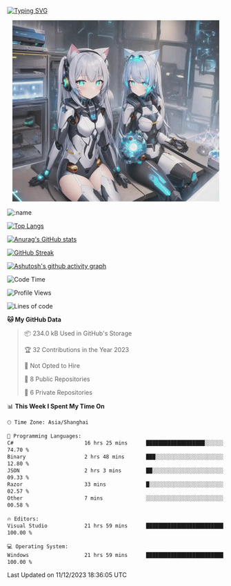 [![Typing SVG](https://readme-typing-svg.demolab.com?font=Fira+Code&pause=1000&color=F78FDE&width=435&lines=%E6%AC%A2%E8%BF%8E%E5%A4%A7%E4%BD%AC%E6%9D%A5%E8%AE%BF0v0)](https://git.io/typing-svg)


<p align="center">
  <a href="https://github.com/qq583044063qq"><img src="banner.png" alt="qq583044063qq Banner"></a>
</p>



![:name](https://count.getloli.com/get/@hk416?theme=rule34)

[![Top Langs](https://github-readme-stats.vercel.app/api/top-langs/?username=qq583044063qq&locale=cn&hide=javascript,html,css&theme=tokyonight)](https://github.com/anuraghazra/github-readme-stats)

[![Anurag's GitHub stats](https://github-readme-stats.vercel.app/api?username=qq583044063qq&count_private=true&show_icons=true&locale=cn&theme=tokyonight)](https://github.com/anuraghazra/github-readme-stats)

[![GitHub Streak](https://streak-stats.demolab.com/?user=qq583044063qq&locale=zh_Hans&theme=tokyonight)](https://git.io/streak-stats)

[![Ashutosh's github activity graph](https://github-readme-activity-graph.vercel.app/graph?username=qq583044063qq&theme=tokyo-night)](https://github.com/ashutosh00710/github-readme-activity-graph)

<!--START_SECTION:waka-->
![Code Time](http://img.shields.io/badge/Code%20Time-522%20hrs%2034%20mins-blue)

![Profile Views](http://img.shields.io/badge/Profile%20Views-0-blue)

![Lines of code](https://img.shields.io/badge/From%20Hello%20World%20I%27ve%20Written-904.7%20thousand%20lines%20of%20code-blue)

**🐱 My GitHub Data** 

> 📦 234.0 kB Used in GitHub's Storage 
 > 
> 🏆 32 Contributions in the Year 2023
 > 
> 🚫 Not Opted to Hire
 > 
> 📜 8 Public Repositories 
 > 
> 🔑 6 Private Repositories 
 > 
📊 **This Week I Spent My Time On** 

```text
🕑︎ Time Zone: Asia/Shanghai

💬 Programming Languages: 
C#                       16 hrs 25 mins      ███████████████████░░░░░░   74.70 % 
Binary                   2 hrs 48 mins       ███░░░░░░░░░░░░░░░░░░░░░░   12.80 % 
JSON                     2 hrs 3 mins        ██░░░░░░░░░░░░░░░░░░░░░░░   09.33 % 
Razor                    33 mins             █░░░░░░░░░░░░░░░░░░░░░░░░   02.57 % 
Other                    7 mins              ░░░░░░░░░░░░░░░░░░░░░░░░░   00.58 % 

🔥 Editors: 
Visual Studio            21 hrs 59 mins      █████████████████████████   100.00 % 

💻 Operating System: 
Windows                  21 hrs 59 mins      █████████████████████████   100.00 % 
```


 Last Updated on 11/12/2023 18:36:05 UTC
<!--END_SECTION:waka-->
